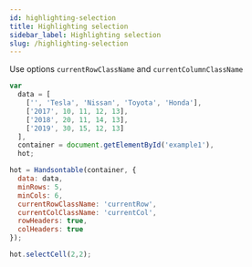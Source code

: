 ```yaml
---
id: highlighting-selection
title: Highlighting selection
sidebar_label: Highlighting selection
slug: /highlighting-selection
---
```


Use options `currentRowClassName` and `currentColumnClassName`

```js hot-preview=example1,hot
var
  data = [
    ['', 'Tesla', 'Nissan', 'Toyota', 'Honda'],
    ['2017', 10, 11, 12, 13],
    ['2018', 20, 11, 14, 13],
    ['2019', 30, 15, 12, 13]
  ],
  container = document.getElementById('example1'),
  hot;

hot = Handsontable(container, {
  data: data,
  minRows: 5,
  minCols: 6,
  currentRowClassName: 'currentRow',
  currentColClassName: 'currentCol',
  rowHeaders: true,
  colHeaders: true
});

hot.selectCell(2,2);
```
